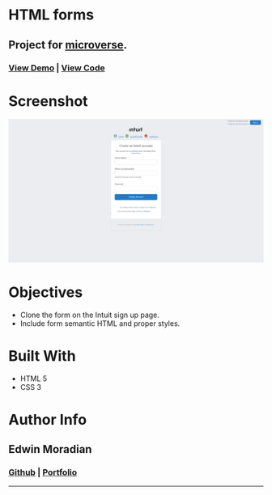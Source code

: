 # **HTML forms**

## Project for [microverse](https://www.microverse.org).

### [View Demo](https://raw.githack.com/edwinmoradian90/HTML_forms/master/index.html) | [View Code](https://github.com/edwinmoradian90/HTML_forms)

# Screenshot

![Intuit Form Clone](./assets/images/screenshot.png)

# Objectives

- Clone the form on the Intuit sign up page.
- Include form semantic HTML and proper styles.

# Built With

- HTML 5
- CSS 3

# Author Info

## Edwin Moradian

### [Github](https:github.com/edwinmoradian90) | [Portfolio](https://edwinmoradian90.github.io)

---
